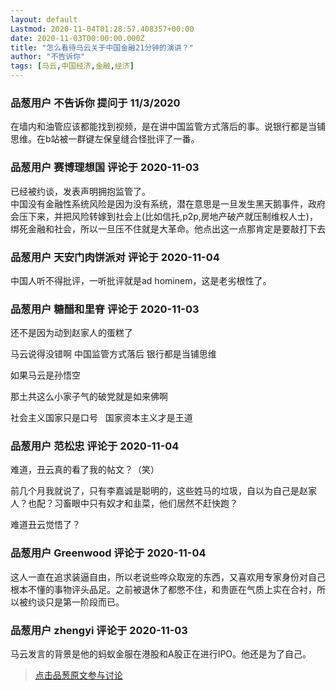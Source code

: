 ```yaml
---
layout: default
Lastmod: 2020-11-04T01:28:57.408357+00:00
date: 2020-11-03T00:00:00.000Z
title: "怎么看待马云关于中国金融21分钟的演讲？"
author: "不告诉你"
tags: [马云,中国经济,金融,经济]
---
```



### 品葱用户 **不告诉你** 提问于 11/3/2020
    
在墙内和油管应该都能找到视频，是在讲中国监管方式落后的事。说银行都是当铺思维。在b站被一群键左保皇缝合怪批评了一番。
    
                

### 品葱用户 **赛博理想国** 评论于 2020-11-03
        
已经被约谈，发表声明拥抱监管了。  
中国没有金融性系统风险是因为没有系统，潜在意思是一旦发生黑天鹅事件，政府会压下来，并把风险转嫁到社会上(比如信托,p2p,房地产破产就压制维权人士)，绑死金融和社会，所以一旦压不住就是大革命。他点出这一点那肯定是要敲打下去
        
                

### 品葱用户 **天安门肉饼派对** 评论于 2020-11-04
        
中国人听不得批评，一听批评就是ad hominem，这是老劣根性了。
        
                

### 品葱用户 **糖醋和里脊** 评论于 2020-11-03
        
还不是因为动到赵家人的蛋糕了  
  
马云说得没错啊 中国监管方式落后 银行都是当铺思维  
  
如果马云是孙悟空  
  
那土共这么小家子气的破党就是如来佛啊  
  
社会主义国家只是口号   国家资本主义才是王道
        
                

### 品葱用户 **范松忠** 评论于 2020-11-04
        
难道，丑云真的看了我的帖文？（笑）  
  
前几个月我就说了，只有李嘉诚是聪明的，这些姓马的垃圾，自以为自己是赵家人？也配？习畜眼中只有奴才和韭菜，他们居然不赶快跑？  
  
难道丑云觉悟了？
        
                

### 品葱用户 **Greenwood** 评论于 2020-11-04
        
这人一直在追求装逼自由，所以老说些哗众取宠的东西，又喜欢用专家身份对自己根本不懂的事物评头品足。之前被退休了都憋不住，和贵匪在气质上实在合衬，所以被约谈只是第一阶段而已。
        
                

### 品葱用户 **zhengyi** 评论于 2020-11-03
        
马云发言的背景是他的蚂蚁金服在港股和A股正在进行IPO。他还是为了自己。
        
                





> [点击品葱原文参与讨论](https://pincong.rocks/question/33004)

